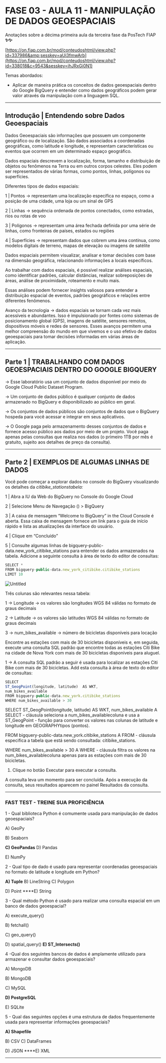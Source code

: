 # FASE 03 - AULA 11 - MANIPULAÇÃO DE DADOS GEOESPACIAIS

Anotações sobre a décima primeira aula da terceira fase da PosTech FIAP **✨✨**

[https://on.fiap.com.br/mod/conteudoshtml/view.php?id=337986&amp;sesskey=aUi3fmwArb](https://on.fiap.com.br/mod/conteudoshtml/view.php?id=338018&c=9543&sesskey=ihJRxGi0N1)

Temas abordados:

- Aplicar de maneira prática os conceitos de dados geoespaciais dentro do Google BigQuery e entender como dados geográficos podem gerar valor através da manipulação com a linguagem SQL.

---

## Introdução | Entendendo sobre Dados Geoespaciais

Dados Geoespaciais são informações que possuem um componente geográfico ou de localização. São dados associados a coordenadas geográficas, como latitude e longitude, e representam características ou eventos que ocorrem em um determinado espaço geográfico.

Dados espaciais descrevem a localização, forma, tamanho e distribuição de objetos ou fenômenos na Terra ou em outros corpos celestes. Eles podem ser representados de várias formas, como pontos, linhas, polígonos ou superfícies.

Diferentes tipos de dados espaciais:

1 | Pontos → representam uma localização específica no espaço, como a posição de uma cidade, uma loja ou um sinal de GPS

2 | Linhas → sequência ordenada de pontos conectados, como estradas, rios ou rotas de voo

3 | Polígonos → representam uma área fechada definida por uma série de linhas, como fronteiras de países, estados ou regiões

4 | Superfícies → representam dados que cobrem uma área contínua, como modelos digitais de terreno, mapas de elevação ou imagens de satélite

Dados espaciais permitem visualizar, analisar e tomar decisões com base na dimensão geográfica, relacionando informações a locais específicos.

Ao trabalhar com dados espaciais, é possível realizar análises espaciais, como identificar padrões, calcular distâncias, realizar sobreposições de áreas, análise de proximidade, roteamento e muito mais.

Essas análises podem fornecer insights valiosos para entender a distribuição espacial de eventos, padrões geográficos e relações entre diferentes fenômenos.

Avanço da tecnologia → dados espaciais se tornam cada vez mais acessíveis e abundantes. Isso é impulsionado por fontes como sistemas de posicionamento global (GPS), imagens de satélite, sensores remotos, dispositivos móveis e redes de sensores. Esses avanços permitem uma melhor compreensão do mundo em que vivemos e o uso efetivo de dados geoespaciais para tomar decisões informadas em várias áreas de aplicação.

---

## Parte 1 | TRABALHANDO COM DADOS GEOESPACIAIS DENTRO DO GOOGLE BIGQUERY

→ Esse laboratório usa um conjunto de dados disponível por meio do Google Cloud Public Dataset Program. 

→ Um conjunto de dados público é qualquer conjunto de dados armazenado no BigQuery e disponibilizado ao público em geral.

→ Os conjuntos de dados públicos são conjuntos de dados que o BigQuery hospeda para você acessar e integrar em seus aplicativos.

→ O Google paga pelo armazenamento desses conjuntos de dados e fornece acesso público aos dados por meio de um projeto. Você paga apenas pelas consultas que realiza nos dados (o primeiro 1TB por mês é gratuito, sujeito aos detalhes de preço da consulta).

---

## Parte 2 | EXEMPLOS DE ALGUMAS LINHAS DE DADOS

Você pode começar a explorar dados no console do BigQuery visualizando os detalhes da *citibike_stationstabela:*

1 | Abra a IU da Web do BigQuery no Console do Google Cloud

2 | Selecione Menu de Navegação () > BigQuery

3 | A caixa de mensagem “Welcome to BigQuery” in the Cloud Console é aberta. Essa caixa de mensagem fornece um link para o guia de início rápido e lista as atualizações da interface do usuário.

4 | Clique em “Concluído”

5 | Consulte algumas linhas de bigquery-public-data.new_york_citibike_stations para entender os dados armazenados na tabela. Adicione a seguinte consulta à área de texto do editor de consultas:

```jsx
SELECT *
FROM bigquery-public-data.new_york_citibike.citibike_stations
LIMIT 10
```

![Untitled](FASE%2003%20-%20AULA%2011%20-%20MANIPULAC%CC%A7A%CC%83O%20DE%20DADOS%20GEOESPA%2064e15ea9677a414ea22a273e339a8be9/Untitled.png)

Três colunas são relevantes nessa tabela:

1 → Longitude → os valores são longitudes WGS 84 válidas no formato de graus decimais

2 → Latitude → os valores são latitudes WGS 84 válidas no formato de graus decimais

3 → num_bikes_available → número de bicicletas disponíveis para locação

Encontre as estações com mais de 30 bicicletas disponíveis e, em seguida, execute uma consulta SQL padrão que encontre todas as estações Citi Bike na cidade de Nova York com mais de 30 bicicletas disponíveis para aluguel.

1 → A consulta SQL padrão a seguir é usada para localizar as estações Citi Bike com mais de 30 bicicletas. Add esta consulta à área de texto do editor de consultas:

```jsx
SELECT
ST_GeogPoint(longitude, latitude)  AS WKT,
num_bikes_available
FROM bigquery-public-data.new_york.citibike_stations
WHERE num_bikes_available > 30
```

SELECT ST_GeogPoint(longitude, latitude) AS WKT, num_bikes_available A SELECT - cláusula seleciona a num_bikes_availablecoluna e usa a ST_GeogPoint - função para converter os valores nas colunas de latitude e longitude em GEOGRAPHYtipos (pontos).

FROM bigquery-public-data.new_york.citibike_stations A FROM - cláusula especifica a tabela que está sendo consultada: citibike_stations.

WHERE num_bikes_available > 30 A WHERE - cláusula filtra os valores na num_bikes_availablecoluna apenas para as estações com mais de 30 bicicletas.

1.	Clique no botão Executar para executar a consulta.

A consulta leva um momento para ser concluída. Após a execução da consulta, seus resultados aparecem no painel Resultados da consulta.

---

### **FAST TEST - TREINE SUA PROFICIÊNCIA**

1 - Qual biblioteca Python é comumente usada para manipulação de dados geoespaciais?

A) GeoPy

B) Seaborn

**C) GeoPandas**
D) Pandas

E) NumPy

2 - Qual tipo de dado é usado para representar coordenadas geoespaciais no formato de latitude e longitude em Python?

**A) Tuple**
B) LineString
C) Polygon

D) Point
****E) String

3 - Qual método Python é usado para realizar uma consulta espacial em um banco de dados geoespacial?

A) execute_query()

B) fetchall()

C) geo_query()

D) spatial_query()
**E) ST_Intersects()**

4 -Qual dos seguintes bancos de dados é amplamente utilizado para armazenar e consultar dados geoespaciais?

A) MongoDB

B) MongoDB

C) MySQL

**D) PostgreSQL**

E) SQLite

5 - Qual das seguintes opções é uma estrutura de dados frequentemente usada para representar informações geoespaciais?

**A) Shapefile**

B) CSV
C) DataFrames

D) JSON
****E) XML

---